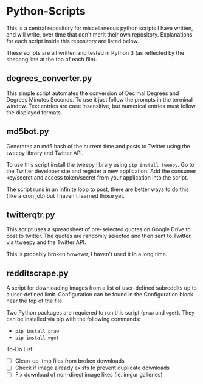# Python-Scripts

This is a central repository for miscellaneous python scripts I have written, and will write, over time that don't merit their own repository. Explanations for each script inside this repository are listed below.

These scripts are all written and tested in Python 3 (as reflected by the shebang line at the top of each file).

## degrees_converter.py

This simple script automates the conversion of Decimal Degrees and Degrees Minutes Seconds. To use it just follow the prompts in the terminal window. Text entries are case insensitive, but numerical entries must follow the displayed formats.

## md5bot.py

Generates an md5 hash of the current time and posts to Twitter using the tweepy library and Twitter API.

To use this script install the tweepy library using `pip install tweepy`. Go to the Twitter developer site and register a new application. Add the consumer key/secret and access token/secret from your application into the script.

The script runs in an infinite loop to post, there are better ways to do this (like a cron job) but I haven't learned those yet.

## twitterqtr.py

This script uses a spreadsheet of pre-selected quotes on Google Drive to post to twitter. The quotes are randomly selected and then sent to Twitter via ttweepy and the Twitter API.

This is probably broken however, I haven't used it in a long time.

## redditscrape.py

A script for downloading images from a list of user-defined subreddits up to a user-defined limit. Configuration can be found in the Configuration block near the top of the file.

Two Python packages are requiered to run this script (`praw` and `wget`). They can be installed via pip with the following commands:

* `pip install praw`
* `pip install wget`

To-Do List:

* [ ] Clean-up .tmp files from broken downloads
* [ ] Check if image already exists to prevent duplicate downloads
* [ ] Fix download of non-direct image likes (ie. imgur galleries)
